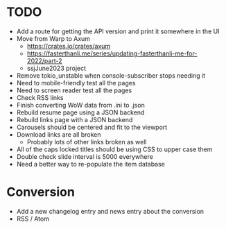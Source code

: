 # TODO

* Add a route for getting the API version and print it somewhere in the UI
* Move from Warp to Axum
  * https://crates.io/crates/axum
  * https://fasterthanli.me/series/updating-fasterthanli-me-for-2022/part-2
  * ssjJune2023 project
* Remove tokio_unstable when console-subscriber stops needing it
* Need to mobile-friendly test all the pages
* Need to screen reader test all the pages
* Check RSS links
* Finish converting WoW data from .ini to .json
* Rebuild resume page using a JSON backend
* Rebuild links page with a JSON backend
* Carousels should be centered and fit to the viewport
* Download links are all broken
  * Probably lots of other links broken as well
* All of the caps locked titles should be using CSS to upper case them
* Double check slide interval is 5000 everywhere
* Need a better way to re-populate the item database

# Conversion

* Add a new changelog entry and news entry about the conversion
* RSS / Atom
